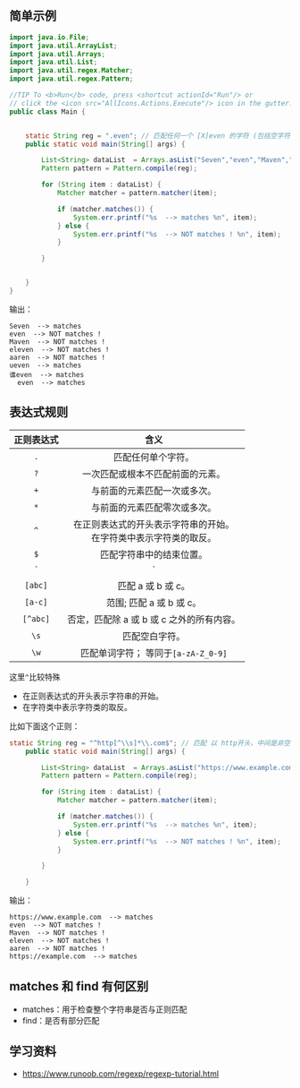 ## 简单示例

```java
import java.io.File;
import java.util.ArrayList;
import java.util.Arrays;
import java.util.List;
import java.util.regex.Matcher;
import java.util.regex.Pattern;

//TIP To <b>Run</b> code, press <shortcut actionId="Run"/> or
// click the <icon src="AllIcons.Actions.Execute"/> icon in the gutter.
public class Main {


    static String reg = ".even"; // 匹配任何一个 [X]even 的字符 (包括空字符)
    public static void main(String[] args) {

        List<String> dataList  = Arrays.asList("Seven","even","Maven","eleven","aaren","ueven","谁even"," even");
        Pattern pattern = Pattern.compile(reg);

        for (String item : dataList) {
            Matcher matcher = pattern.matcher(item);

            if (matcher.matches()) {
                System.err.printf("%s  --> matches %n", item);
            } else {
                System.err.printf("%s  --> NOT matches ! %n", item);
            }

        }


    }
}
```

输出：

```
Seven  --> matches 
even  --> NOT matches ! 
Maven  --> NOT matches ! 
eleven  --> NOT matches ! 
aaren  --> NOT matches ! 
ueven  --> matches 
谁even  --> matches
  even  --> matches
```





## 表达式规则


| 正则表达式 |                             含义                             |
| :--------: | :----------------------------------------------------------: |
|    `.`     |                      匹配任何单个字符。                      |
|    `?`     |               一次匹配或根本不匹配前面的元素。               |
|    `+`     |                 与前面的元素匹配一次或多次。                 |
|    `*`     |                 与前面的元素匹配零次或多次。                 |
|    `^`     | 在正则表达式的开头表示字符串的开始。<br />在字符类中表示字符类的取反。 |
|    `$`     |                   匹配字符串中的结束位置。                   |
|    `|`     |                         备用运算符。                         |
|  `[abc]`   |                      匹配 a 或 b 或 c。                      |
|  `[a-c]`   |                   范围; 匹配 a 或 b 或 c。                   |
|  `[^abc]`  |          否定，匹配除 a 或 b 或 c 之外的所有内容。           |
|    `\s`    |                        匹配空白字符。                        |
|    `\w`    |             匹配单词字符； 等同于`[a-zA-Z_0-9]`              |



这里`^`比较特殊

- 在正则表达式的开头表示字符串的开始。
- 在字符类中表示字符类的取反。

比如下面这个正则：

```java
static String reg = "^http[^\\s]*\\.com$"; // 匹配 以 http开头，中间是非空字符的，以.com结尾的字符串
    public static void main(String[] args) {

        List<String> dataList  = Arrays.asList("https://www.example.com","even","Maven","eleven","aaren","https://example.com");
        Pattern pattern = Pattern.compile(reg);

        for (String item : dataList) {
            Matcher matcher = pattern.matcher(item);

            if (matcher.matches()) {
                System.err.printf("%s  --> matches %n", item);
            } else {
                System.err.printf("%s  --> NOT matches ! %n", item);
            }

        }

    }
```

输出：

```
https://www.example.com  --> matches 
even  --> NOT matches ! 
Maven  --> NOT matches ! 
eleven  --> NOT matches ! 
aaren  --> NOT matches ! 
https://example.com  --> matches
```







## matches 和 find 有何区别

- matches：用于检查整个字符串是否与正则匹配
- find：是否有部分匹配





## 学习资料

- https://www.runoob.com/regexp/regexp-tutorial.html

